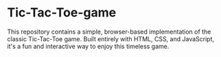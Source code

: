 # Tic-Tac-Toe-game
This repository contains a simple, browser-based implementation of the classic Tic-Tac-Toe game. Built entirely with HTML, CSS, and JavaScript, it's a fun and interactive way to enjoy this timeless game.
